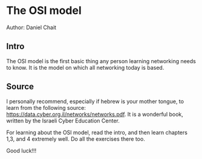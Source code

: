 # The OSI model 
Author: Daniel Chait

## Intro
The OSI model is the first basic thing any person learning networking needs to know.
It is the model on which all networking today is based.

## Source
I personally recommend, especially if hebrew is your mother tongue, to learn from the following source: https://data.cyber.org.il/networks/networks.pdf.
It is a wonderful book, written by the Israeli Cyber Education Center. 

For learning about the OSI model, read the intro, and then learn chapters 1,3, and 4 extremely well. Do all the exercises there too. 

Good luck!!!
